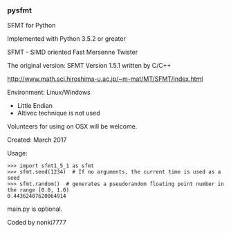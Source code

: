 ### pysfmt

SFMT for Python

Implemented with Python 3.5.2 or greater

SFMT - SIMD oriented Fast Mersenne Twister

The original version: SFMT Version 1.5.1 written by C/C++

http://www.math.sci.hiroshima-u.ac.jp/~m-mat/MT/SFMT/index.html

Environment: Linux/Windows

* Little Endian
* Altivec technique is not used

Volunteers for using on OSX will be welcome.

Created: March 2017

Usage:

    >>> import sfmt1_5_1 as sfmt
    >>> sfmt.seed(1234)  # If no arguments, the current time is used as a seed
    >>> sfmt.random()  # generates a pseudorandom floating point number in the range [0.0, 1.0)
    0.44362407620064914

main.py is optional.

Coded by nonki7777
